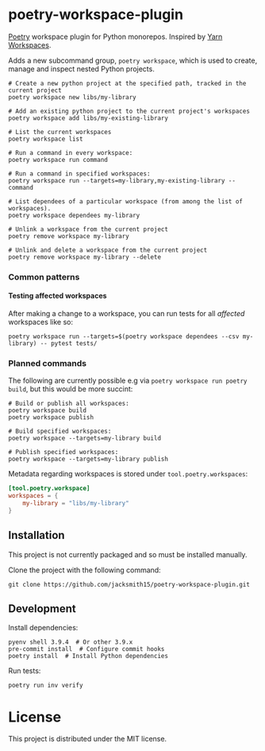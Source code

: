 # poetry-workspace-plugin

[Poetry](https://python-poetry.org/) workspace plugin for Python monorepos.  Inspired by [Yarn Workspaces](https://classic.yarnpkg.com/en/docs/workspaces/).

Adds a new subcommand group, `poetry workspace`, which is used to create, manage and inspect nested Python projects.

```shell
# Create a new python project at the specified path, tracked in the current project
poetry workspace new libs/my-library

# Add an existing python project to the current project's workspaces
poetry workspace add libs/my-existing-library

# List the current workspaces
poetry workspace list

# Run a command in every workspace:
poetry workspace run command

# Run a command in specified workspaces:
poetry workspace run --targets=my-library,my-existing-library -- command

# List dependees of a particular workspace (from among the list of workspaces).
poetry workspace dependees my-library

# Unlink a workspace from the current project
poetry remove workspace my-library

# Unlink and delete a workspace from the current project
poetry remove workspace my-library --delete
```

### Common patterns

#### Testing affected workspaces

After making a change to a workspace, you can run tests for all _affected_ workspaces like so:
```shell
poetry workspace run --targets=$(poetry workspace dependees --csv my-library) -- pytest tests/
```

### Planned commands

The following are currently possible e.g via `poetry workspace run poetry build`, but this would be more succint:

```shell
# Build or publish all workspaces:
poetry workspace build
poetry workspace publish

# Build specified workspaces:
poetry workspace --targets=my-library build

# Publish specified workspaces:
poetry workspace --targets=my-library publish
```


Metadata regarding workspaces is stored under `tool.poetry.workspaces`:

```toml
[tool.poetry.workspace]
workspaces = {
    my-library = "libs/my-library"
}
```

## Installation

This project is not currently packaged and so must be installed manually.

Clone the project with the following command:
```
git clone https://github.com/jacksmith15/poetry-workspace-plugin.git
```

## Development

Install dependencies:

```shell
pyenv shell 3.9.4  # Or other 3.9.x
pre-commit install  # Configure commit hooks
poetry install  # Install Python dependencies
```

Run tests:

```shell
poetry run inv verify
```

# License
This project is distributed under the MIT license.
